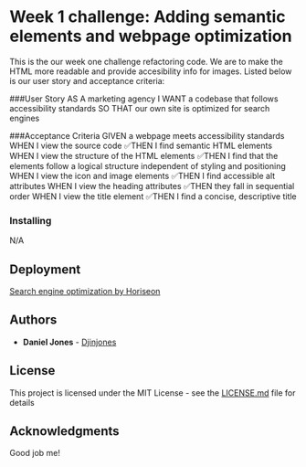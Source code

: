 # Week 1 challenge: Adding semantic elements and webpage optimization

This is the our week one challenge refactoring code. We are to make the HTML more readable and provide accesibility info for images. Listed below is our user story and acceptance criteria:

###User Story
AS A marketing agency
I WANT a codebase that follows accessibility standards
SO THAT our own site is optimized for search engines

###Acceptance Criteria
GIVEN a webpage meets accessibility standards
WHEN I view the source code
✅THEN I find semantic HTML elements
WHEN I view the structure of the HTML elements
✅THEN I find that the elements follow a logical structure independent of styling and positioning
WHEN I view the icon and image elements
✅THEN I find accessible alt attributes
WHEN I view the heading attributes
✅THEN they fall in sequential order
WHEN I view the title element
✅THEN I find a concise, descriptive title

### Installing

N/A

## Deployment

[Search engine optimization by Horiseon](https://djinjones.github.io/1-1challenge/)

## Authors

* **Daniel Jones** - [Djinjones](https://github.com/Djinjones)

## License

This project is licensed under the MIT License - see the [LICENSE.md](LICENSE.md) file for details

## Acknowledgments

Good job me!